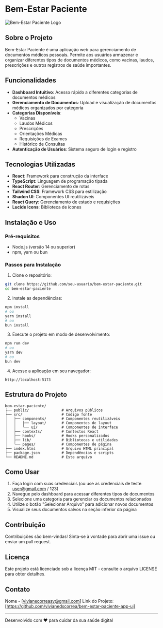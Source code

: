 
# Bem-Estar Paciente

![Bem-Estar Paciente Logo](https://i.imgur.com/PLACEHOLDER.png)

## Sobre o Projeto

Bem-Estar Paciente é uma aplicação web para gerenciamento de documentos médicos pessoais. Permite aos usuários armazenar e organizar diferentes tipos de documentos médicos, como vacinas, laudos, prescrições e outros registros de saúde importantes.

## Funcionalidades

- **Dashboard Intuitivo**: Acesso rápido a diferentes categorias de documentos médicos
- **Gerenciamento de Documentos**: Upload e visualização de documentos médicos organizados por categoria
- **Categorias Disponíveis**:
  - Vacinas
  - Laudos Médicos
  - Prescrições
  - Orientações Médicas
  - Requisições de Exames
  - Histórico de Consultas
- **Autenticação de Usuários**: Sistema seguro de login e registro

## Tecnologias Utilizadas

- **React**: Framework para construção da interface
- **TypeScript**: Linguagem de programação tipada
- **React Router**: Gerenciamento de rotas
- **Tailwind CSS**: Framework CSS para estilização
- **Shadcn UI**: Componentes UI reutilizáveis
- **React Query**: Gerenciamento de estado e requisições
- **Lucide Icons**: Biblioteca de ícones

## Instalação e Uso

### Pré-requisitos

- Node.js (versão 14 ou superior)
- npm, yarn ou bun

### Passos para Instalação

1. Clone o repositório:
```bash
git clone https://github.com/seu-usuario/bem-estar-paciente.git
cd bem-estar-paciente
```

2. Instale as dependências:
```bash
npm install
# ou
yarn install
# ou
bun install
```

3. Execute o projeto em modo de desenvolvimento:
```bash
npm run dev
# ou
yarn dev
# ou
bun dev
```

4. Acesse a aplicação em seu navegador:
```
http://localhost:5173
```

## Estrutura do Projeto

```
bem-estar-paciente/
├── public/               # Arquivos públicos
├── src/                  # Código fonte
│   ├── components/       # Componentes reutilizáveis
│   │   ├── layout/       # Componentes de layout
│   │   └── ui/           # Componentes de interface
│   ├── contexts/         # Contextos React
│   ├── hooks/            # Hooks personalizados
│   ├── lib/              # Bibliotecas e utilidades
│   └── pages/            # Componentes de página
├── index.html            # Arquivo HTML principal
├── package.json          # Dependências e scripts
└── README.md             # Este arquivo
```

## Como Usar

1. Faça login com suas credenciais (ou use as credenciais de teste: user@gmail.com / 123)
2. Navegue pelo dashboard para acessar diferentes tipos de documentos
3. Selecione uma categoria para gerenciar os documentos relacionados
4. Utilize o botão "Selecionar Arquivo" para adicionar novos documentos
5. Visualize seus documentos salvos na seção inferior da página

## Contribuição

Contribuições são bem-vindas! Sinta-se à vontade para abrir uma issue ou enviar um pull request.

## Licença

Este projeto está licenciado sob a licença MIT - consulte o arquivo LICENSE para obter detalhes.

## Contato

Nome - [vivianecorreasv@gmail.com]
Link do Projeto: [https://github.com/vivianedscorrea/bem-estar-paciente-app-ui]

---

Desenvolvido com ❤️ para cuidar da sua saúde digital
